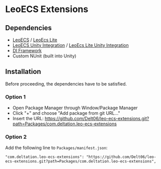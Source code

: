 # LeoECS Extensions

## Dependencies
- [LeoECS](https://github.com/Leopotam/ecs) / [LeoEcs Lite](https://github.com/Leopotam/ecslite)
- [LeoECS Unity Integration](https://github.com/Leopotam/ecs-unityintegration) / [LeoEcs Lite Unity Integration](https://github.com/Leopotam/ecslite-unityeditor)
- [DI Framework](https://github.com/Delt06/di-framework)
- Custom NUnit (built into Unity)

## Installation
Before proceeding, the dependencies have to be satisfied.
### Option 1
- Open Package Manager through Window/Package Manager
- Click "+" and choose "Add package from git URL..."
- Insert the URL: https://github.com/Delt06/leo-ecs-extensions.git?path=Packages/com.deltation.leo-ecs-extensions

### Option 2
Add the following line to `Packages/manifest.json`:
```
"com.deltation.leo-ecs-extensions": "https://github.com/Delt06/leo-ecs-extensions.git?path=Packages/com.deltation.leo-ecs-extensions",
```
